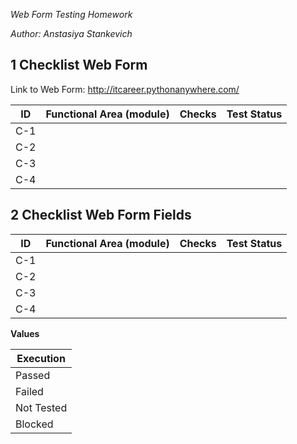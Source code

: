 *Web Form Testing Homework* 

*Author: Anstasiya Stankevich*

## 1 Checklist Web Form

Link to Web Form: http://itcareer.pythonanywhere.com/ 

| ID              | Functional Area (module)      | Checks                                               | Test Status  |
| --------------- |-------------------------------|------------------------------------------------------|--------------|
| C-1             |                               |                                                      |              | 
| C-2             |                               |                                                      |              |
| C-3             |                               |                                                      |              |                    
| C-4             |                               |                                                      |              | 


## 2 Checklist Web Form Fields

| ID              | Functional Area (module)      | Checks                                               | Test Status  |
| --------------- |-------------------------------|------------------------------------------------------|--------------|
| C-1             |                               |                                                      |              | 
| C-2             |                               |                                                      |              |
| C-3             |                               |                                                      |              |                    
| C-4             |                               |                                                      |              |



**Values** 

| Execution       |
| --------------- |
| Passed          |                      
| Failed          |                                  
| Not Tested      |                                               
| Blocked         |             
           



